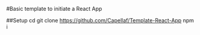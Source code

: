 #Basic template to initiate a React App

##Setup
cd <PROJECT-PATH> 
git clone https://github.com/Capellaf/Template-React-App
npm i